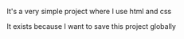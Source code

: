 It's a very simple project where I use html and css

It exists because I want to save this project globally
